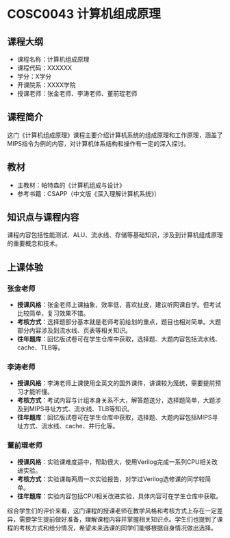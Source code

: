 # COSC0043 计算机组成原理
## 课程大纲
- 课程名称：计算机组成原理
- 课程代码：XXXXXX
- 学分：X学分
- 开课院系：XXXX学院
- 授课老师：张金老师、李涛老师、董前琨老师

## 课程简介
这门《计算机组成原理》课程主要介绍计算机系统的组成原理和工作原理，涵盖了MIPS指令为例的内容，对计算机体系结构和操作有一定的深入探讨。

## 教材
- 主教材：帕特森的《计算机组成与设计》
- 参考书籍：CSAPP（中文版《深入理解计算机系统》）

## 知识点与课程内容
课程内容包括性能测试、ALU、流水线、存储等基础知识，涉及到计算机组成原理的重要概念和技术。

## 上课体验
### 张金老师
- **授课风格**：张金老师上课抽象，效率低，喜欢扯皮，建议听网课自学。但考试比较简单，复习效果不错。
- **考核方式**：选择题部分基本就是老师考前给划的重点，题目也相对简单。大题部分内容涉及到流水线、页表等相关知识。
- **往年题库**：回忆版试卷可在学生仓库中获取，选择题、大题内容包括流水线、cache、TLB等。

### 李涛老师
- **授课风格**：李涛老师上课使用全英文的国外课件，讲课较为笼统，需要提前预习才能听懂。
- **考核方式**：考试内容与计组本身关系不大，解答题送分，选择题简单，大题涉及到MIPS寻址方式、流水线、TLB等知识。
- **往年题库**：回忆版试卷可在学生仓库中获取，选择题、大题内容包括MIPS寻址方式、流水线、cache、并行化等。

### 董前琨老师
- **授课风格**：实验课难度适中，帮助很大，使用Verilog完成一系列CPU相关改进实验。
- **考核方式**：实验课每两周一次实验报告，对学过Verilog选修课的同学较简单。
- **往年题库**：实验内容包括CPU相关改进实验，具体内容可在学生仓库中获取。

综合学生们的评价来看，这门课程的授课老师在教学风格和考核方式上存在一定差异，需要学生提前做好准备，理解课程内容并掌握相关知识点。学生们也提到了课程的考核方式和给分情况，希望未来选课的同学们能够根据自身情况做出选择。
